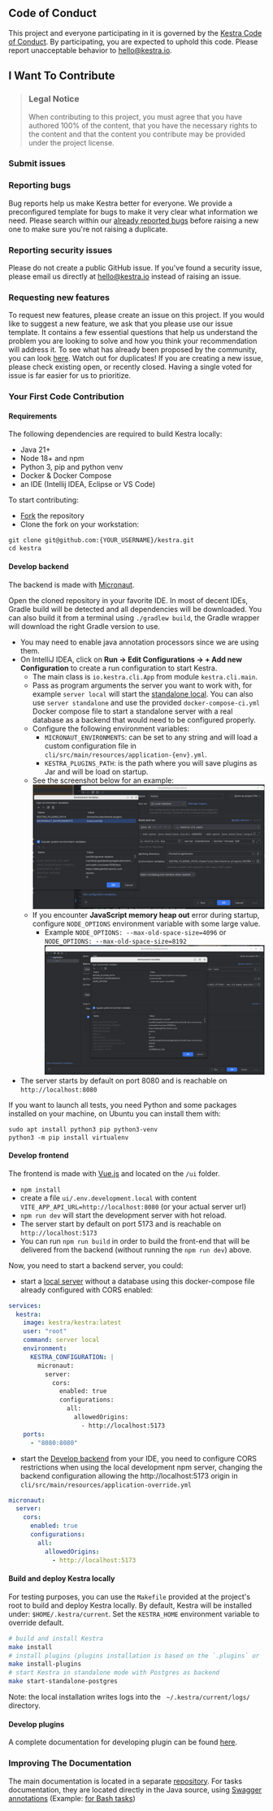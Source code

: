 ## Code of Conduct

This project and everyone participating in it is governed by the
[Kestra Code of Conduct](https://github.com/kestra-io/kestra/blob/develop/.github/CODE_OF_CONDUCT.md).
By participating, you are expected to uphold this code. Please report unacceptable behavior
to <hello@kestra.io>.

## I Want To Contribute

> ### Legal Notice
> When contributing to this project, you must agree that you have authored 100% of the content, that you have the necessary rights to the content and that the content you contribute may be provided under the project license.


### Submit issues

### Reporting bugs
Bug reports help us make Kestra better for everyone. We provide a preconfigured template for bugs to make it very clear what information we need.
Please search within our [already reported bugs](https://github.com/kestra-io/kestra/issues?q=is%3Aissue+is%3Aopen+label%3Abug) before raising a new one to make sure you're not raising a duplicate.

### Reporting security issues
Please do not create a public GitHub issue. If you've found a security issue, please email us directly at hello@kestra.io instead of raising an issue.


### Requesting new features
To request new features, please create an issue on this project.
If you would like to suggest a new feature, we ask that you please use our issue template. It contains a few essential questions that help us understand the problem you are looking to solve and how you think your recommendation will address it.
To see what has already been proposed by the community, you can look [here](https://github.com/kestra-io/kestra/issues?q=is%3Aissue+is%3Aopen+label%3Aenhancement).
Watch out for duplicates! If you are creating a new issue, please check existing open, or recently closed. Having a single voted for issue is far easier for us to prioritize.

### Your First Code Contribution

#### Requirements
The following dependencies are required to build Kestra locally:
- Java 21+
- Node 18+ and npm
- Python 3, pip and python venv
- Docker & Docker Compose
- an IDE (Intellij IDEA, Eclipse or VS Code)

To start contributing:
- [Fork](https://docs.github.com/en/github/getting-started-with-github/fork-a-repo) the repository
- Clone the fork on your workstation:

```shell
git clone git@github.com:{YOUR_USERNAME}/kestra.git
cd kestra
```

#### Develop backend
The backend is made with [Micronaut](https://micronaut.io).

Open the cloned repository in your favorite IDE. In most of decent IDEs, Gradle build will be detected and all dependencies will be downloaded.
You can also build it from a terminal using `./gradlew build`, the Gradle wrapper will download the right Gradle version to use.

- You may need to enable java annotation processors since we are using them.
- On IntelliJ IDEA, click on **Run -> Edit Configurations -> + Add new Configuration** to create a run configuration to start Kestra.
  - The main class is `io.kestra.cli.App` from module `kestra.cli.main`.
  - Pass as program arguments the server you want to work with, for example `server local` will start the [standalone local](https://kestra.io/docs/administrator-guide/server-cli#kestra-local-development-server-with-no-dependencies). You can also use `server standalone` and use the provided `docker-compose-ci.yml` Docker compose file to start a standalone server with a real database as a backend that would need to be configured properly.
  - Configure the following environment variables:
    - `MICRONAUT_ENVIRONMENTS`: can be set to any string and will load a custom configuration file in `cli/src/main/resources/application-{env}.yml`.
    - `KESTRA_PLUGINS_PATH`: is the path where you will save plugins as Jar and will be load on startup.
  - See the screenshot below for an example: ![Intellij IDEA Configuration ](run-app.png)
  - If you encounter **JavaScript memory heap out** error during startup, configure `NODE_OPTIONS` environment variable with some large value.
      - Example `NODE_OPTIONS: --max-old-space-size=4096` or `NODE_OPTIONS: --max-old-space-size=8192` ![Intellij IDEA Configuration ](node_option_env_var.png)
- The server starts by default on port 8080 and is reachable on `http://localhost:8080`

If you want to launch all tests, you need Python and some packages installed on your machine, on Ubuntu you can install them with:

```shell
sudo apt install python3 pip python3-venv
python3 -m pip install virtualenv
```


#### Develop frontend
The frontend is made with [Vue.js](https://vuejs.org/) and located on the `/ui` folder.

- `npm install`
- create a file `ui/.env.development.local` with content `VITE_APP_API_URL=http://localhost:8080` (or your actual server url)
- `npm run dev` will start the development server with hot reload.
- The server start by default on port 5173 and is reachable on `http://localhost:5173`
- You can run `npm run build` in order to build the front-end that will be delivered from the backend (without running the `npm run dev`) above.

Now, you need to start a backend server, you could:
- start a [local server](https://kestra.io/docs/administrator-guide/server-cli#kestra-local-development-server-with-no-dependencies) without a database using this docker-compose file already configured with CORS enabled:
```yaml
services:
  kestra:
    image: kestra/kestra:latest
    user: "root"
    command: server local
    environment:
      KESTRA_CONFIGURATION: |
        micronaut:
          server:
            cors:
              enabled: true
              configurations:
                all:
                  allowedOrigins:
                    - http://localhost:5173
    ports:
      - "8080:8080"
```
- start the [Develop backend](#develop-backend) from your IDE, you need to configure CORS restrictions when using the local development npm server, changing the backend configuration allowing the http://localhost:5173 origin in `cli/src/main/resources/application-override.yml`

```yaml
micronaut:
  server:
    cors:
      enabled: true
      configurations:
        all:
          allowedOrigins:
            - http://localhost:5173
```

#### Build and deploy Kestra locally

For testing purposes, you can use the `Makefile` provided at the project's root to build and deploy Kestra locally.
By default, Kestra will be installed under: `$HOME/.kestra/current`. Set the `KESTRA_HOME` environment variable to override default.

```bash
# build and install Kestra
make install
# install plugins (plugins installation is based on the `.plugins` or `.plugins.override` files located at the root of the project.
make install-plugins
# start Kestra in standalone mode with Postgres as backend
make start-standalone-postgres
```

Note: the local installation writes logs into the ` ~/.kestra/current/logs/` directory.

#### Develop plugins
A complete documentation for developing plugin can be found [here](https://kestra.io/docs/plugin-developer-guide/).

### Improving The Documentation
The main documentation is located in a separate [repository](https://github.com/kestra-io/kestra.io).
For tasks documentation, they are located directly in the Java source, using [Swagger annotations](https://github.com/swagger-api/swagger-core/wiki/Swagger-2.X---Annotations) (Example: [for Bash tasks](https://github.com/kestra-io/kestra/blob/develop/core/src/main/java/io/kestra/core/tasks/scripts/AbstractBash.java))
